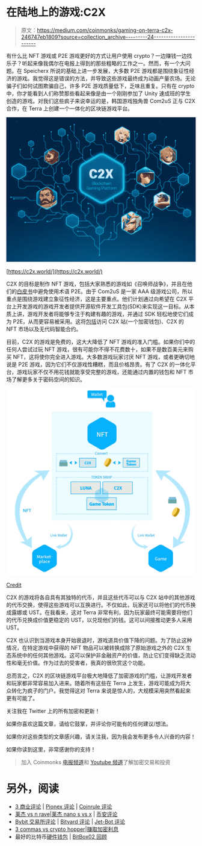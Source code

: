 # 在陆地上的游戏:C2X

> 原文：<https://medium.com/coinmonks/gaming-on-terra-c2x-246747eb1809?source=collection_archive---------24----------------------->

有什么比 NFT 游戏或 P2E 游戏更好的方式让用户使用 crypto？一边赚钱一边找乐子？听起来像我偶尔在电报上得到的那些粗略的工作之一。然而，有一个大问题。在 Speicherx 所说的基础上进一步发展，大多数 P2E 游戏都是围绕象征性经济的游戏。我觉得这是错误的方法，并导致这些游戏最终成为动画产量农场。无论骗子们如何试图欺骗自己，许多 P2E 游戏质量低下，乏味且重复。只有在 crypto 中，你才能看到人们称赞那些看起来像是由一个刚刚参加了 Unity 速成班的学生创造的游戏。对我们这些疯子来说幸运的是，韩国游戏独角兽 Com2uS 正与 C2X 合作，在 Terra 上创建一个一体化的区块链游戏平台。

![](img/3c962ab01b93ef2b3505eca298c7e45f.png)

[https://c2x.world/](https://c2x.world/)

C2X 的目标是制作 NFT 游戏，包括大家熟悉的游戏如《召唤师战争》，并且在他们的[白皮书](https://c2x.world/C2X_Whitepaper_v1.0.0_2.pdf)中避免使用术语 P2E。由于 Com2uS 是一家 AAA 级游戏公司，所以重点是围绕游戏建立象征性经济，这是主要重点。他们计划通过向希望在 C2X 平台上开发游戏的游戏开发者提供开源软件开发工具包(SDK)来实现这一目标。从本质上讲，游戏开发者将能够专注于构建有趣的游戏，并通过 SDK 轻松地使它们成为 P2E，从而更容易被采用。这将[包括](https://twitter.com/zsparta/status/1504815348679385104?s=20&t=tnNnjRNEam_Oxx8lTCLITg)访问 C2X 站(一个加密钱包)、C2X 的 NFT 市场以及无代码智能合约。

目前，C2X 的游戏是免费的，这大大降低了 NFT 游戏的准入门槛。如果你们中的任何人尝试过玩 NFT 游戏，很有可能你不得不花费数十，如果不是数百美元来购买 NFT，这将使你完全进入游戏。大多数游戏玩家讨厌 NFT 游戏，或者更确切地说是 P2E 游戏，因为它们不仅游戏性糟糕，而且价格昂贵。有了 C2X 的一体化平台，游戏玩家不仅不用花钱就能享受完整的游戏，还能通过内置的钱包和 NFT 市场了解更多关于密码空间的知识。

![](img/36ef5093c6229edd34d3855651061e54.png)

[Credit](https://c2x.world/C2X_Whitepaper_v1.0.0_2.pdf)

C2X 的游戏将各自具有其独特的代币，并且这些代币可以与 C2X 站中的其他游戏的代币交换，使得这些游戏可以互换进行。不仅如此，玩家还可以将他们的代币换成露娜或 UST。在我看来，这对 Terra 非常有利，因为玩家最终可能需要将他们的代币兑换成价值更稳定的 UST，以兑现他们的钱。这可以间接推动更多人采用 UST。

C2X 也认识到当游戏本身开始衰退时，游戏道具价值下降的问题。为了防止这种情况，在特定游戏中获得的 NFT 物品可以被转换成除了原始游戏之外的 C2X 生态系统中的任何其他游戏。这可以保护非金融资产的价值，防止它们变得缺乏流动性和毫无价值。作为过去的受害者，我真的很欣赏这个功能。

总而言之，C2X 的区块链游戏平台极大地降低了加密游戏的门槛，让游戏开发者和玩家都非常容易加入进来。随着所有这些在 Terra 上发生，游戏可能成为将大众转化为疯子的门户。我觉得这对 Terra 来说是惊人的，大规模采用突然看起来更有可能了。

关注我在 Twitter 上的所有加密和更新！

如果你喜欢这篇文章，请给它鼓掌，并评论你可能有的任何建议/想法。

如果你对这些类型的文章感兴趣，请关注我，因为我会发布更多令人兴奋的内容！

如果你读到这里，非常感谢你的支持！

> 加入 Coinmonks [电报频道](https://t.me/coincodecap)和 [Youtube 频道](https://www.youtube.com/c/coinmonks/videos)了解加密交易和投资

# 另外，阅读

*   [3 商业评论](/coinmonks/3commas-review-an-excellent-crypto-trading-bot-2020-1313a58bec92) | [Pionex 评论](https://coincodecap.com/pionex-review-exchange-with-crypto-trading-bot) | [Coinrule 评论](/coinmonks/coinrule-review-2021-a-beginner-friendly-crypto-trading-bot-daf0504848ba)
*   [莱杰 vs n rave](/coinmonks/ledger-vs-ngrave-zero-7e40f0c1d694)|[莱杰 nano s vs x](/coinmonks/ledger-nano-s-vs-x-battery-hardware-price-storage-59a6663fe3b0) | [币安评论](/coinmonks/binance-review-ee10d3bf3b6e)
*   [Bybit 交易所评论](/coinmonks/bybit-exchange-review-dbd570019b71) | [Bityard 评论](https://coincodecap.com/bityard-reivew) | [Jet-Bot 评论](https://coincodecap.com/jet-bot-review)
*   [3 commas vs crypto hopper](/coinmonks/3commas-vs-pionex-vs-cryptohopper-best-crypto-bot-6a98d2baa203)|[赚取加密利息](/coinmonks/earn-crypto-interest-b10b810fdda3)
*   最好的比特币[硬件钱包](/coinmonks/hardware-wallets-dfa1211730c6) | [BitBox02 回顾](/coinmonks/bitbox02-review-your-swiss-bitcoin-hardware-wallet-c36c88fff29)